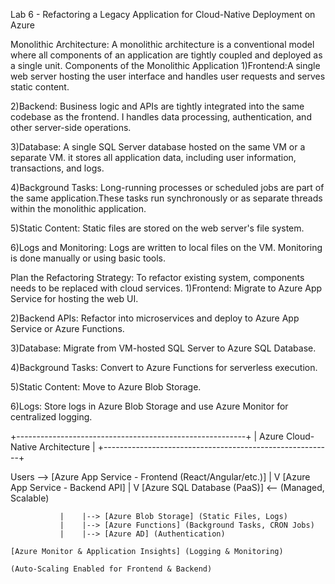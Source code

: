 Lab 6 - Refactoring a Legacy Application for Cloud-Native Deployment on Azure

Monolithic Architecture: A monolithic architecture is a conventional model where all components of an application are tightly coupled and deployed as a single unit.
Components of the Monolithic Application
1)Frontend:A single web server hosting the user interface and handles user requests and serves static content.

2)Backend: Business logic and APIs are tightly integrated into the same codebase as the frontend. I handles data processing, authentication, and other server-side operations.

3)Database: A single SQL Server database hosted on the same VM or a separate VM. it stores all application data, including user information, transactions, and logs.

4)Background Tasks: Long-running processes or scheduled jobs are part of the same application.These tasks run synchronously or as separate threads within the monolithic application.

5)Static Content: Static files are stored on the web server's file system.

6)Logs and Monitoring: Logs are written to local files on the VM. Monitoring is done manually or using basic tools.

Plan the Refactoring Strategy: To refactor existing system, components needs to be replaced with cloud services.
1)Frontend: Migrate to Azure App Service for hosting the web UI.

2)Backend APIs: Refactor into microservices and deploy to Azure App Service or Azure Functions.

3)Database: Migrate from VM-hosted SQL Server to Azure SQL Database.

4)Background Tasks: Convert to Azure Functions for serverless execution.

5)Static Content: Move to Azure Blob Storage.

6)Logs: Store logs in Azure Blob Storage and use Azure Monitor for centralized logging.

+---------------------------------------------------------+
|                 Azure Cloud-Native Architecture         |
+---------------------------------------------------------+

Users --> [Azure App Service - Frontend (React/Angular/etc.)]
               |
               V
       [Azure App Service - Backend API]
               |
               V
       [Azure SQL Database (PaaS)]  <-- (Managed, Scalable)

               |    |--> [Azure Blob Storage] (Static Files, Logs)
               |    |--> [Azure Functions] (Background Tasks, CRON Jobs)
               |    |--> [Azure AD] (Authentication)

    [Azure Monitor & Application Insights] (Logging & Monitoring)
    
    (Auto-Scaling Enabled for Frontend & Backend)

